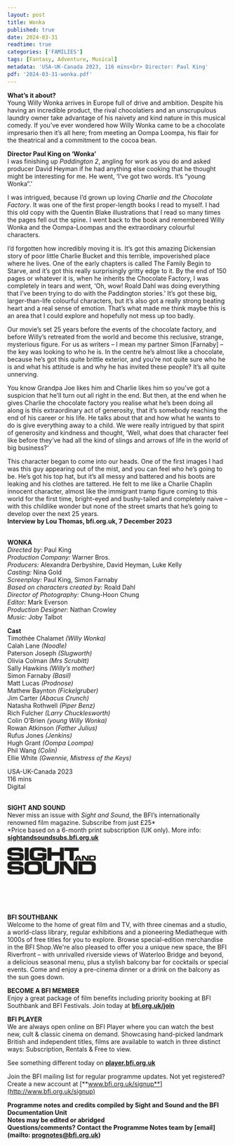 ```yaml
---
layout: post
title: Wonka
published: true
date: 2024-03-31
readtime: true
categories: ['FAMILIES']
tags: [Fantasy, Adventure, Musical]
metadata: 'USA-UK-Canada 2023, 116 mins<br> Director: Paul King'
pdf: '2024-03-31-wonka.pdf'
---
```


**What’s it about?**  
Young Willy Wonka arrives in Europe full of drive and ambition. Despite his having an incredible product, the rival chocolatiers and an unscrupulous laundry owner take advantage of his naivety and kind nature in this musical comedy. If you’ve ever wondered how Willy Wonka came to be a chocolate impresario then it’s all here; from meeting an Oompa Loompa, his flair for the theatrical and a commitment to the cocoa bean.

**Director Paul King on ‘Wonka’**  
I was finishing up _Paddington 2_, angling for work as you do and asked producer David Heyman if he had anything else cooking that he thought might be interesting for me. He went, ‘I’ve got two words. It’s “young Wonka”.’

I was intrigued, because I’d grown up loving _Charlie and the Chocolate Factory_. It was one of the first proper-length books I read to myself. I had this old copy with the Quentin Blake illustrations that I read so many times the pages fell out the spine. I went back to the book and remembered Willy Wonka and the Oompa-Loompas and the extraordinary colourful characters.

I’d forgotten how incredibly moving it is. It’s got this amazing Dickensian story of poor little Charlie Bucket and this terrible, impoverished place where he lives. One of the early chapters is called The Family Begin to Starve, and it’s got this really surprisingly gritty edge to it. By the end of 150 pages or whatever it is, when he inherits the Chocolate Factory, I was completely in tears and went, ‘Oh, wow! Roald Dahl was doing everything that I’ve been trying to do with the Paddington stories.’ It’s got these big, larger-than-life colourful characters, but it’s also got a really strong beating heart and a real sense of emotion. That’s what made me think maybe this is an area that I could explore and hopefully not mess up too badly.

Our movie’s set 25 years before the events of the chocolate factory, and before Willy’s retreated from the world and become this reclusive, strange, mysterious figure. For us as writers – I mean my partner Simon [Farnaby] – the key was looking to who he is. In the centre he’s almost like a chocolate, because he’s got this quite brittle exterior, and you’re not quite sure who he is and what his attitude is and why he has invited these people? It’s all quite unnerving.

You know Grandpa Joe likes him and Charlie likes him so you’ve got a suspicion that he’ll turn out all right in the end. But then, at the end when he gives Charlie the chocolate factory you realise what he’s been doing all along is this extraordinary act of generosity, that it’s somebody reaching the end of his career or his life. He talks about that and how what he wants to do is give everything away to a child. We were really intrigued by that spirit of generosity and kindness and thought, ‘Well, what does that character feel like before they’ve had all the kind of slings and arrows of life in the world of big business?’

This character began to come into our heads. One of the first images I had was this guy appearing out of the mist, and you can feel who he’s going to be. He’s got his top hat, but it’s all messy and battered and his boots are leaking and his clothes are tattered. He felt to me like a Charlie Chaplin innocent character, almost like the immigrant tramp figure coming to this world for the first time, bright-eyed and bushy-tailed and completely naive – with this childlike wonder but none of the street smarts that he’s going to develop over the next 25 years.  
**Interview by Lou Thomas, bfi.org.uk, 7 December 2023**
<br><br>

**WONKA**<br>
_Directed by_: Paul King<br>
_Production Company:_ Warner Bros.<br>
_Producers:_ Alexandra Derbyshire, David Heyman, Luke Kelly<br>
_Casting:_ Nina Gold<br>
_Screenplay:_ Paul King, Simon Farnaby<br>
_Based on characters created by:_ Roald Dahl<br>
_Director of Photography:_ Chung-Hoon Chung<br>
_Editor:_ Mark Everson<br>
_Production Designer:_ Nathan Crowley<br>
_Music:_ Joby Talbot<br>

**Cast**<br>
Timothée Chalamet _(Willy Wonka)_  
Calah Lane _(Noodle)_<br>
Paterson Joseph _(Slugworth)_<br>
Olivia Colman _(Mrs Scrubitt)_<br>
Sally Hawkins _(Willy’s mother)_<br>
Simon Farnaby _(Basil)_<br>
Matt Lucas _(Prodnose)_<br>
Mathew Baynton _(Fickelgruber)_<br>
Jim Carter _(Abacus Crunch)_<br>
Natasha Rothwell _(Piper Benz)_<br>
Rich Fulcher _(Larry Chucklesworth)_<br>
Colin O’Brien _(young Willy Wonka)_<br>
Rowan Atkinson _(Father Julius)_<br>
Rufus Jones _(Jenkins)_<br>
Hugh Grant _(Oompa Loompa)_<br>
Phil Wang _(Colin)_<br>
Ellie White _(Gwennie, Mistress of the Keys)_<br>

USA-UK-Canada 2023<br>
116 mins<br>
Digital<br>
<br>

**SIGHT AND SOUND**<br>
Never miss an issue with _Sight and Sound_, the BFI’s internationally renowned film magazine. Subscribe from just £25*<br>
*Price based on a 6-month print subscription (UK only). More info: [**sightandsoundsubs.bfi.org.uk**](https://sightandsoundsubs.bfi.org.uk/subscribe)

<img style="float: left;" src="/img/sight-and-sound.jpg" width="40%" height="40%"><br><br><br><br><br><br><br><br>

**BFI SOUTHBANK**  
Welcome to the home of great film and TV, with three cinemas and a studio, a world-class library, regular exhibitions and a pioneering Mediatheque with 1000s of free titles for you to explore. Browse special-edition merchandise in the BFI Shop.We&#39;re also pleased to offer you a unique new space, the BFI Riverfront – with unrivalled riverside views of Waterloo Bridge and beyond, a delicious seasonal menu, plus a stylish balcony bar for cocktails or special events. Come and enjoy a pre-cinema dinner or a drink on the balcony as the sun goes down.  

**BECOME A BFI MEMBER**  
Enjoy a great package of film benefits including priority booking at BFI Southbank and BFI Festivals. Join today at [**bfi.org.uk/join**](http://www.bfi.org.uk/join)  

**BFI PLAYER**  
 We are always open online on BFI Player where you can watch the best new, cult &amp; classic cinema on demand. Showcasing hand-picked landmark British and independent titles, films are available to watch in three distinct ways: Subscription, Rentals &amp; Free to view.  

See something different today on [**player.bfi.org.uk**](https://player.bfi.org.uk)  

Join the BFI mailing list for regular programme updates. Not yet registered? Create a new account at [**www.bfi.org.uk/signup**](http://www.bfi.org.uk/signup)

**Programme notes and credits compiled by Sight and Sound and the BFI Documentation Unit  
Notes may be edited or abridged  
Questions/comments? Contact the Programme Notes team by [email](mailto: prognotes@bfi.org.uk)**

<!--stackedit_data:
eyJoaXN0b3J5IjpbMTIyMTgyOTc1NV19
-->
